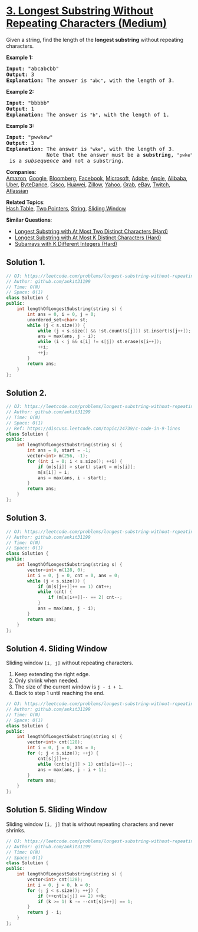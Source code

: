 # [3. Longest Substring Without Repeating Characters (Medium)](https://leetcode.com/problems/longest-substring-without-repeating-characters/)

<p>Given a string, find the length of the <b>longest substring</b> without repeating characters.</p>

<div>
<p><strong>Example 1:</strong></p>

<pre><strong>Input: </strong><span id="example-input-1-1">"abcabcbb"</span>
<strong>Output: </strong><span id="example-output-1">3 
<strong>Explanation:</strong></span> The answer is <code>"abc"</code>, with the length of 3. 
</pre>

<div>
<p><strong>Example 2:</strong></p>

<pre><strong>Input: </strong><span id="example-input-2-1">"bbbbb"</span>
<strong>Output: </strong><span id="example-output-2">1
</span><span id="example-output-1"><strong>Explanation: </strong>T</span>he answer is <code>"b"</code>, with the length of 1.
</pre>

<div>
<p><strong>Example 3:</strong></p>

<pre><strong>Input: </strong><span id="example-input-3-1">"pwwkew"</span>
<strong>Output: </strong><span id="example-output-3">3
</span><span id="example-output-1"><strong>Explanation: </strong></span>The answer is <code>"wke"</code>, with the length of 3. 
             Note that the answer must be a <b>substring</b>, <code>"pwke"</code> is a <i>subsequence</i> and not a substring.
</pre>
</div>
</div>
</div>


**Companies**:  
[Amazon](https://leetcode.com/company/amazon), [Google](https://leetcode.com/company/google), [Bloomberg](https://leetcode.com/company/bloomberg), [Facebook](https://leetcode.com/company/facebook), [Microsoft](https://leetcode.com/company/microsoft), [Adobe](https://leetcode.com/company/adobe), [Apple](https://leetcode.com/company/apple), [Alibaba](https://leetcode.com/company/alibaba), [Uber](https://leetcode.com/company/uber), [ByteDance](https://leetcode.com/company/bytedance), [Cisco](https://leetcode.com/company/cisco), [Huawei](https://leetcode.com/company/huawei), [Zillow](https://leetcode.com/company/zillow), [Yahoo](https://leetcode.com/company/yahoo), [Grab](https://leetcode.com/company/grab), [eBay](https://leetcode.com/company/ebay), [Twitch](https://leetcode.com/company/twitch), [Atlassian](https://leetcode.com/company/atlassian)

**Related Topics**:  
[Hash Table](https://leetcode.com/tag/hash-table/), [Two Pointers](https://leetcode.com/tag/two-pointers/), [String](https://leetcode.com/tag/string/), [Sliding Window](https://leetcode.com/tag/sliding-window/)

**Similar Questions**:
* [Longest Substring with At Most Two Distinct Characters (Hard)](https://leetcode.com/problems/longest-substring-with-at-most-two-distinct-characters/)
* [Longest Substring with At Most K Distinct Characters (Hard)](https://leetcode.com/problems/longest-substring-with-at-most-k-distinct-characters/)
* [Subarrays with K Different Integers (Hard)](https://leetcode.com/problems/subarrays-with-k-different-integers/)

## Solution 1.

```cpp
// OJ: https://leetcode.com/problems/longest-substring-without-repeating-characters/
// Author: github.com/ankit31199
// Time: O(N)
// Space: O(1)
class Solution {
public:
    int lengthOfLongestSubstring(string s) {
        int ans = 0, i = 0, j = 0;
        unordered_set<char> st;
        while (j < s.size()) {
            while (j < s.size() && !st.count(s[j])) st.insert(s[j++]);
            ans = max(ans, j - i);
            while (i < j && s[i] != s[j]) st.erase(s[i++]);
            ++i;
            ++j;
        }
        return ans;
    }
};
```

## Solution 2.

```cpp
// OJ: https://leetcode.com/problems/longest-substring-without-repeating-characters/
// Author: github.com/ankit31199
// Time: O(N)
// Space: O(1)
// Ref: https://discuss.leetcode.com/topic/24739/c-code-in-9-lines
class Solution {
public:
    int lengthOfLongestSubstring(string s) {
        int ans = 0, start = -1;
        vector<int> m(256, -1);
        for (int i = 0; i < s.size(); ++i) {
            if (m[s[i]] > start) start = m[s[i]];
            m[s[i]] = i;
            ans = max(ans, i - start);
        }
        return ans;
    }
};
```

## Solution 3.

```cpp
// OJ: https://leetcode.com/problems/longest-substring-without-repeating-characters/
// Author: github.com/ankit31199
// Time: O(N)
// Space: O(1)
class Solution {
public:
    int lengthOfLongestSubstring(string s) {
        vector<int> m(128, 0);
        int i = 0, j = 0, cnt = 0, ans = 0;
        while (j < s.size()) {
            if (m[s[j++]]++ == 1) cnt++;
            while (cnt) {
                if (m[s[i++]]-- == 2) cnt--;
            }
            ans = max(ans, j - i);
        }
        return ans;
    }
};
```

## Solution 4. Sliding Window

Sliding window `[i, j]` without repeating characters.

1. Keep extending the right edge.
1. Only shrink when needed.
1. The size of the current window is `j - i + 1`.
1. Back to step 1 until reaching the end.

```cpp
// OJ: https://leetcode.com/problems/longest-substring-without-repeating-characters/
// Author: github.com/ankit31199
// Time: O(N)
// Space: O(1)
class Solution {
public:
    int lengthOfLongestSubstring(string s) {
        vector<int> cnt(128);
        int i = 0, j = 0, ans = 0;
        for (; j < s.size(); ++j) {
            cnt[s[j]]++;
            while (cnt[s[j]] > 1) cnt[s[i++]]--;
            ans = max(ans, j - i + 1);
        }
        return ans;
    }
};
```

## Solution 5. Sliding Window

Sliding window `[i, j]` that is without repeating characters and never shrinks.

```cpp
// OJ: https://leetcode.com/problems/longest-substring-without-repeating-characters/
// Author: github.com/ankit31199
// Time: O(N)
// Space: O(1)
class Solution {
public:
    int lengthOfLongestSubstring(string s) {
        vector<int> cnt(128);
        int i = 0, j = 0, k = 0;
        for (; j < s.size(); ++j) {
            if (++cnt[s[j]] == 2) ++k;
            if (k >= 1) k -= --cnt[s[i++]] == 1;
        }
        return j - i;
    }
};
```
